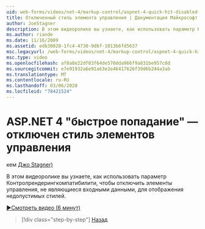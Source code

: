 ```yaml
---
uid: web-forms/videos/net-4/markup-control/aspnet-4-quick-hit-disabled-control-styling
title: Отключенный стиль элемента управления | Документация Майкрософт
author: JoeStagner
description: В этом видеоролике вы узнаете, как использовать параметр Контролрендерингкомпатибилити, чтобы отключить элементы управления, не являющиеся входными данными, для отображения недопустимых стилей.
ms.author: riande
ms.date: 11/16/2009
ms.assetid: edb30028-1fc4-4730-9d6f-1013b6fd5637
msc.legacyurl: /web-forms/videos/net-4/markup-control/aspnet-4-quick-hit-disabled-control-styling
msc.type: video
ms.openlocfilehash: af8a8e22df83f64de570dda966f9a831be957c0d
ms.sourcegitcommit: e7e91932a6e91a63e2e46417626f39d6b244a3ab
ms.translationtype: MT
ms.contentlocale: ru-RU
ms.lasthandoff: 03/06/2020
ms.locfileid: "78421524"
---
```

# <a name="aspnet-4-quick-hit---disabled-control-styling"></a>ASP.NET 4 "быстрое попадание" — отключен стиль элементов управления

кем [Джо Stagner)](https://github.com/JoeStagner)

В этом видеоролике вы узнаете, как использовать параметр Контролрендерингкомпатибилити, чтобы отключить элементы управления, не являющиеся входными данными, для отображения недопустимых стилей. 

[&#9654;Смотреть видео (6 минут)](https://channel9.msdn.com/Blogs/ASP-NET-Site-Videos/aspnet-4-quick-hit-disabled-control-styling)

> [!div class="step-by-step"]
> [Назад](aspnet-4-quick-hit-hidden-field-divs.md)
